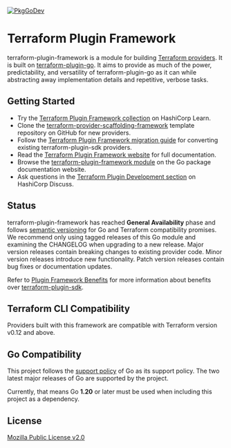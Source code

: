 [![PkgGoDev](https://pkg.go.dev/badge/github.com/hashicorp/terraform-plugin-framework)](https://pkg.go.dev/github.com/hashicorp/terraform-plugin-framework)

# Terraform Plugin Framework

terraform-plugin-framework is a module for building [Terraform providers](https://www.terraform.io/language/providers). It is built on [terraform-plugin-go](https://github.com/hashicorp/terraform-plugin-go). It aims to provide as much of the power, predictability, and versatility of terraform-plugin-go as it can while abstracting away implementation details and repetitive, verbose tasks.

## Getting Started

* Try the [Terraform Plugin Framework collection](https://learn.hashicorp.com/collections/terraform/providers-plugin-framework) on HashiCorp Learn.
* Clone the [terraform-provider-scaffolding-framework](https://github.com/hashicorp/terraform-provider-scaffolding-framework) template repository on GitHub for new providers.
* Follow the [Terraform Plugin Framework migration guide](https://www.terraform.io/plugin/framework/migrating) for converting existing terraform-plugin-sdk providers.
* Read the [Terraform Plugin Framework website](https://www.terraform.io/plugin/framework) for full documentation.
* Browse the [terraform-plugin-framework module](http://pkg.go.dev/github.com/hashicorp/terraform-plugin-framework) on the Go package documentation website.
* Ask questions in the [Terraform Plugin Development section](https://discuss.hashicorp.com/c/terraform-providers/tf-plugin-sdk/43) on HashiCorp Discuss.


## Status

terraform-plugin-framework has reached **General Availability** phase and follows [semantic versioning](https://semver.org/) for Go and Terraform compatibility promises. We recommend only using tagged releases of this Go module and examining the CHANGELOG when upgrading to a new release. Major version releases contain breaking changes to existing provider code. Minor version releases introduce new functionality. Patch version releases contain bug fixes or documentation updates.

Refer to [Plugin Framework Benefits](https://developer.hashicorp.com/terraform/plugin/framework-benefits) for more information about benefits over [terraform-plugin-sdk](https://github.com/hashicorp/terraform-plugin-sdk).

## Terraform CLI Compatibility

Providers built with this framework are compatible with Terraform version v0.12 and above.

## Go Compatibility

This project follows the [support policy](https://golang.org/doc/devel/release.html#policy) of Go as its support policy. The two latest major releases of Go are supported by the project.

Currently, that means Go **1.20** or later must be used when including this project as a dependency.

## License

[Mozilla Public License v2.0](https://github.com/hashicorp/terraform-plugin-framework/blob/main/LICENSE)
